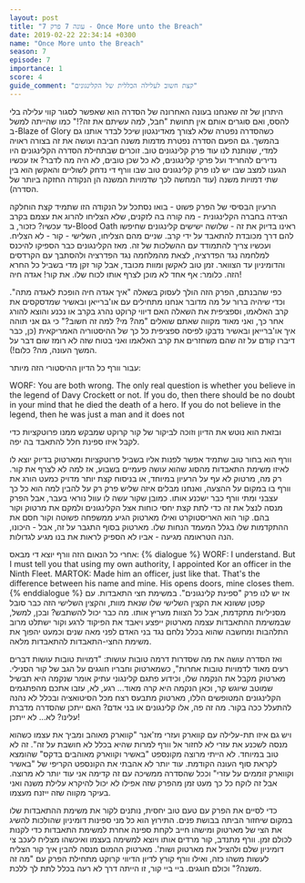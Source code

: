 ```yaml
---
layout: post
title: "עונה 7 פרק 7 - Once More unto the Breach"
date: 2019-02-22 22:34:14 +0300
name: "Once More unto the Breach"
season: 7
episode: 7
importance: 1
score: 4
guide_comment: "קצת חשוב לעלילה הכללית של הקלינגונים"
---
```

היתרון של זה שאנחנו בעונה האחרונה של הסדרה הוא שאפשר לסגור קווי עלילה בלי להסס, ואם סוגרים אותם אין תחושת "חבל, למה עשיתם את זה?!" כמו שהייתה למשל ב-Blaze of Glory כשהסדרה נפטרה שלא לצורך מאדינגטון שיכל לבדר אותנו גם בהמשך. גם הפעם הסדרה נפטרת מדמות משנה חביבה ועושה את זה בצורה ראויה למדי, שנותנת לנו עוד פרק קלינגונים טוב. זוכרים שבתחילת הסדרה הקלינגונים היו נדירים להחריד ועל פרקי קלינגונים, לא כל שכן טובים, לא היה מה לדבר? אז עכשיו הגענו למצב שבו יש לנו פרק קלינגונים טוב שבו וורף די נדחק לשוליים והאקשן הוא בין שתי דמויות משנה (עוד המחשה לכך שדמויות המשנה הן הנקודה החזקה ביותר של הסדרה).

הרעיון הבסיסי של הפרק פשוט - בואו נסתכל על הנקודה הזו שתמיד קצת הוחלקה הצידה בחברה הקלינגונית - מה קורה בה לזקנים, שלא הצליחו להרוג את עצמם בקרב עד עכשיו? כזכור, ב-Blood Oath ראינו בדיוק את זה - שלושה ישישים קלינגונים שחיפשו להם דרך מכובדת להתאבד על ידי קרב. שניים מהם הצליחו, השלישי - קור - לא הצליח. ועכשיו צריך להתמודד עם ההשלכות של זה. מאז הקלינגונים כבר הספיקו להיכנס למלחמה נגד הפדרציה, לצאת מהמלחמה נגד הפדרציה ולהסתבך עם הקרדסים והדומיניון עד הצוואר. זמן טוב לאקשן ומוות מכובד, אבל קור זקן מדי בשביל כל החרא הזה. כלומר: אף אחד לא מוכן לצרף אותו לכוח שלו. את קור! אגדה חיה!

כפי שהבנתם, הפרק הזה הולך לעסוק בשאלה "איך אגדה חיה הופכת לאגדה מתה". וכדי שיהיה ברור על מה מדובר אנחנו מתחילים עם או'ברייאן ובאשיר שמדסקסים את קרב האלאמו, וספציפית את השאלה האם דיווי קרוקט נהרג בקרב או נכנע והוצא להורג אחר כך, ואני מאוד מקווה שאתם שואלים "מה? מי? למה זה חשוב?" כי גם אני תוהה איך או'ברייאן ובאשיר נדבקו לפיסה ספציפית כל כך של ההיסטוריה האמריקאית (כן, כבר דיברו קודם על זה שהם משחזרים את קרב האלאמו ואני בטוח שזה לא רומז שום דבר על המשך העונה, מה? כלום!).

עבור וורף כל הדיון ההיסטורי הזה מיותר:

WORF: You are both wrong. The only real question is whether you believe in the legend of Davy Crockett or not. If you do, then there should be no doubt in your mind that he died the death of a hero. If you do not believe in the legend, then he was just a man and it does not 

ובזאת הוא נוטש את הדיון וזוכה לביקור של קור קרוקט שמבקש ממנו פרוטקציות כדי לקבל איזו ספינת חלל להתאבד בה יפה.

וורף הוא בחור טוב שתמיד אפשר לפנות אליו בשביל פרוטקציות ומארטוק בדיוק יוצא לו לאיזו משימת התאבדות מהסוג שהוא עושה פעמיים בשבוע, אז למה לא לצרף את קור. רק מה, מרטוק לא עף על הרעיון במיוחד, או בניסוח קצת יותר מדויק כמעט הורג את וורף בו במקום על ההצעה, ואנחנו מבלים איזה שליש פרק רק על להבין למה הוא כל כך עצבני ומתי וורף כבר ישכנע אותו. כמובן שקור עשה לו עוול נוראי בעבר, אבל הפרק מנסה לנצל את זה כדי לתת קצת יחסי כוחות אצל הקלינגונים ולמקם את מרטוק וקור בהם. קור הוא האריסטוקרט ואילו מארטוק הגיע ממשפחה פשוטה וקור חסם את ההתקדמות שלו בגלל המעמד הנחות שלו. מארטוק בסוף התגבר על זה, אבל - היכונו, הנה הטראומה מגיעה - אביו לא הספיק לראות את בנו מגיע לגדולות.

אחרי כל הנאום הזה וורף יוצא די מבאס:
{% dialogue %}
WORF: I understand. But I must tell you that using my own authority, I appointed Kor an officer in the Ninth Fleet. 
MARTOK: Made him an officer, just like that. That's the difference between his name and mine. His opens doors, mine closes them. 
{% enddialogue %}
אז יש לנו פרק "ספינת קלינגונים". במשימת חצי התאבדות. עם קפטן ששונא את הקצין השלישי שלו שנאת מוות, והקצין השלישי הזה כבר סובל מסניליות מתקדמת, אבל כל הצוות מעריץ אותו. מה כבר יכול להשתבש? ובכן, למשל, שבמשימת ההתאבדות עצמה מארטוק ייפצע ויאבד את הפיקוד לרגע וקור ישתלט מרוב התלהבות ומחשבה שהוא בכלל נלחם נגד בני האדם לפני מאה שנים וכמעט יהפוך את משימת החצי-התאבדות להתאבדות מלאה.

ואז הסדרה עושה את מה שסדרות דרמה טובות עושות: "דמויות טובות עושות דברים רעים מאוד לדמויות טובות אחרות", כשמארטוק וחבריו חוגגים על הגב של קור הסנילי. מארטוק מקבל את הנקמה שלו, וכידוע פתגם קלינגוני עתיק אומר שנקמה היא תבשיל שמוטב שיוגש קר, וכאן הנקמה היא קרה מאוד... רגע, לא, עזבו אתכם מהפתגמים הקלינגונים המטופשים הללו, מארטוק מתבעס רצח מכל הסיטואציה ובכלל לא נהנה להתעלל ככה בקור. מה זה פה, אלו קלינגונים או בני אדם? האם ייתכן שהסדרה מדברת עלינו? לא... לא ייתכן!

ויש גם איזו תת-עלילה עם קווארק ועזרי מז'אנר "קווארק מאוהב ומביך את עצמו כשהוא מנסה לשכנע את עזרי לא לחזור אל וורף למרות שהיא בכלל לא חושבת על זה". זה לא טוב במיוחד. לא הייתי מרוצה מקונספט "באשיר וקווארק מאוהבים בדקס" שהומצא לקראת סוף העונה הקודמת. עוד יותר לא אהבתי את הקונספט הקריפי של "באשיר וקווארק זוממים על עזרי" וככל שהסדרה ממשיכה עם זה קדימה אני עוד יותר לא מרוצה. אבל זה לוקח כל כך מעט זמן מהפרק שזה אפילו לא יכול להיקרא עלילת משנה ואני בעיקר מקווה שזה ייזנח מעצמו.

כדי לסיים את הפרק עם טעם טוב יחסית, נותנים לקור את משימת ההתאבדות שלו במקום שיחזור הביתה בבושת פנים. התירוץ הוא כל מני ספינות דומיניון שהולכות להשיג את הצי של מארטוק ומישהו חייב לקחת ספינה אחרת למשימת התאבדות כדי לקנות לכולם זמן. וורף מתנדב, קור מרדים אותו ויוצא למשימה בעצמו ואיכשהו מצליח לעכב צי דומיניון שלם ולהציל את מארטוק ושות'. מארטוק ההמום מנסה להבין איך קור הצליח לעשות משהו כזה, ואילו וורף קורץ לדיון הדיווי קרוקט מתחילת הפרק עם "מה זה משנה?" וכולם חוגגים. ביי ביי קור, זו הייתה דרך לא רעה בכלל לתת לך ללכת.